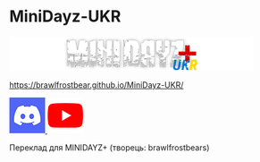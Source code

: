 # MiniDayz-UKR
![My Image](image347.png)

https://brawlfrostbear.github.io/MiniDayz-UKR/

<div class="footer-links">
        <a href="https://discord.gg/2mpzxwxTwP" target="_blank">
            <img src="Dd.jpg" alt="Приєднатися до нашого Discord">
        </a>

  <a href="https://www.youtube.com/@brawl_frostbear" target="_blank">
            <img src="YT.png" alt="Приєднатися до нашого Youtube">
        </a>
    </div>
    <footer>
         <p class="changing-text">Переклад для MINIDAYZ+ (творець: brawlfrostbears)</p>
    </footer>

